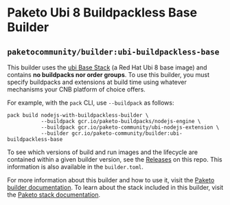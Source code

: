 # Paketo Ubi 8 Buildpackless Base Builder

## `paketocommunity/builder:ubi-buildpackless-base`

This builder uses the [ubi Base Stack](https://github.com/paketo-community/ubi-base-stack/) (a Red Hat Ubi 8 base image)
and contains **no buildpacks nor order groups**. To use this builder, you must specify buildpacks and extensions
at build time using whatever mechanisms your CNB platform of choice offers.

For example, with the `pack` CLI, use `--buildpack` as follows:
```
pack build nodejs-with-buildpackless-builder \
           --buildpack gcr.io/paketo-buildpacks/nodejs-engine \
           --buildpack gcr.io/paketo-community/ubi-nodejs-extension \
           --builder gcr.io/paketo-community/builder:ubi-buildpackless-base

```

To see which versions of build and run images and the lifecycle
are contained within a given builder version, see the
[Releases](https://github.com/paketo-community/builder-ubi-buildpackless-base/releases) on this
repo. This information is also available in the `builder.toml`.

For more information about this builder and how to use it, visit the [Paketo
builder documentation](https://paketo.io/docs/builders/).  To learn about the
stack included in this builder, visit the [Paketo stack
documentation](https://paketo.io/docs/stacks/).
